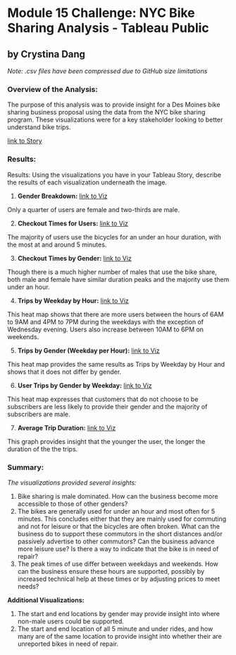 # Module 15 Challenge: NYC Bike Sharing Analysis - Tableau Public
## by Crystina Dang

*Note: .csv files have been compressed due to GitHub size limitations*

### Overview of the Analysis: 
The purpose of this analysis was to provide insight for a Des Moines bike sharing business proposal using the data from the NYC bike sharing program. These visualizations were for a key stakeholder looking to better understand bike trips.

[link to Story](https://public.tableau.com/app/profile/crystina5427/viz/bikesharing-Story-NYCCitiBikeAnalysis/Story1)


### Results: 
Results: Using the visualizations you have in your Tableau Story, describe the results of each visualization underneath the image.

1. **Gender Breakdown:**
[link to Viz](https://public.tableau.com/app/profile/crystina5427/viz/bikesharing-GenderBreakdown/GenderBreakdown)

Only a quarter of users are female and two-thirds are male.

2. **Checkout Times for Users:**
[link to Viz](https://public.tableau.com/app/profile/crystina5427/viz/bikesharing-CheckoutTimesforUsers/CheckoutTimesforUsers)

The majority of users use the bicycles for an under an hour duration, with the most at and around 5 minutes.

3. **Checkout Times by Gender:**
[link to Viz](https://public.tableau.com/app/profile/crystina5427/viz/bikesharing-CheckoutTimesbyGender/CheckoutTimesbyGender)

Though there is a much higher number of males that use the bike share, both male and female have similar duration peaks and the majority use them under an hour.

4. **Trips by Weekday by Hour:**
[link to Viz](https://public.tableau.com/app/profile/crystina5427/viz/bikesharing-TripsbyWeekdayperHour_16704504977240/TripsbyWeekdayperHour)

This heat map shows that there are more users between the hours of 6AM to 9AM and 4PM to 7PM during the weekdays with the exception of Wednesday evening.
Users also increase between 10AM to 6PM on weekends.

5. **Trips by Gender (Weekday per Hour):**
[link to Viz](https://public.tableau.com/app/profile/crystina5427/viz/bikesharing-TripsbyGenderWeekdayperHour_16704506746190/TripsbyGenderWeekdayperHour)

This heat map provides the same results as Trips by Weekday by Hour and shows that it does not differ by gender.

6. **User Trips by Gender by Weekday:**
[link to Viz](https://public.tableau.com/app/profile/crystina5427/viz/bikesharing-UserTripsbyGenderbyWeekday/UserTripsbyGenderbyWeekday)

This heat map expresses that customers that do not choose to be subscribers are less likely to provide their gender and the majority of subscribers are male.

7. **Average Trip Duration:**
[link to Viz](https://public.tableau.com/app/profile/crystina5427/viz/bikesharing-AvgTripDuration/AverageTripDuration)

This graph provides insight that the younger the user, the longer the duration of the the trips.



### Summary:
*The visualizations provided several insights:*
1. Bike sharing is male dominated. How can the business become more accessible to those of other genders?
2. The bikes are generally used for under an hour and most often for 5 minutes. This concludes either that they are mainly used for commuting and not for leisure or that the bicycles are often broken. What can the business do to support these commutors in the short distances and/or passively advertise to other commutors? Can the business advance more leisure use? Is there a way to indicate that the bike is in need of repair?
3. The peak times of use differ between weekdays and weekends. How can the business ensure these hours are supported, possibly by increased technical help at these times or by adjusting prices to meet needs?

**Additional Visualizations:**
1. The start and end locations by gender may provide insight into where non-male users could be supported.
2. The start and end location of all 5 minute and under rides, and how many are of the same location to provide insight into whether their are unreported bikes in need of repair.